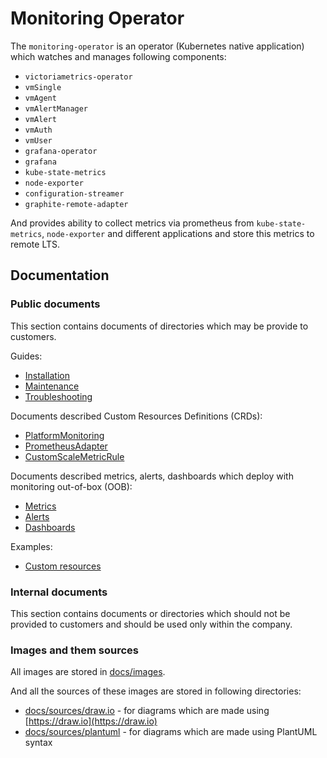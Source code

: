 # Monitoring Operator

The `monitoring-operator` is an operator (Kubernetes native application) which watches and manages following components:

* `victoriametrics-operator`
* `vmSingle`
* `vmAgent`
* `vmAlertManager`
* `vmAlert`
* `vmAuth`
* `vmUser`
* `grafana-operator`
* `grafana`
* `kube-state-metrics`
* `node-exporter`
* `configuration-streamer`
* `graphite-remote-adapter`

And provides ability to collect metrics via prometheus from `kube-state-metrics`, `node-exporter` and different
applications and store this metrics to remote LTS.

## Documentation

### Public documents

This section contains documents of directories which may be provide to customers.

Guides:

* [Installation](docs/public/installation.md)
* [Maintenance](docs/public/maintenance.md)
* [Troubleshooting](docs/public/troubleshooting.md)

Documents described Custom Resources Definitions (CRDs):

* [PlatformMonitoring](docs/public/apis/platform-monitoring.md)
* [PrometheusAdapter](docs/public/apis/prometheus-adapter.md)
* [CustomScaleMetricRule](docs/public/apis/custom-scale-metric-rule.md)

Documents described metrics, alerts, dashboards which deploy with monitoring out-of-box (OOB):

* [Metrics](docs/public/metrics-oob.md)
* [Alerts](docs/public/alerts-oob.md)
* [Dashboards](docs/public/dashboards-oob)

Examples:

* [Custom resources](docs/public/examples/custom-resources)

### Internal documents

This section contains documents or directories which should not be provided to customers and should be used only
within the company.

### Images and them sources

All images are stored in [docs/images](docs/images).

And all the sources of these images are stored in following directories:

* [docs/sources/draw.io](docs/sources/draw.io) - for diagrams which are made using [https://draw.io](https://draw.io)
* [docs/sources/plantuml](docs/sources/plantuml) - for diagrams which are made using PlantUML syntax
